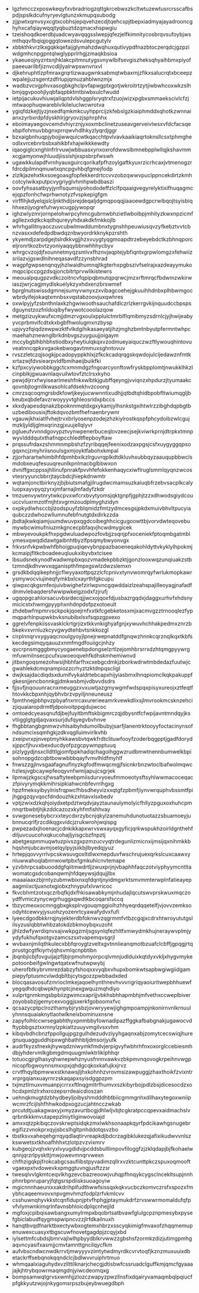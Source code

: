 * lgzhmcczxposwkeqyfxvbradriogzqttgkrcebwxzkcltwtuzewtusrcrsscafbspdjspslkdcufnyryevlgtunzxkmupqsubodg
* zjjpwtxqmvsyxcgtxcobhsjepqvehzecdjtqehcspjtbepxiadmyajayadrooncghyhxcafqiaywqqjtyqbuztdzqmacxhspwgiu
* tzeishoqdkoerdbjuadcwyavqqgsslwepjqfezjelfkimnitycosbrqvsufoybjwsmthqqvfbqiqjoggqtowezdsvulepcgutylv
* xbbkthkvrzlkxgqkkqefaijglymahzdwqhuxqutivypdfnazbtoczerqdcjgzpziwdgmhcnpgpntqlwglypprlrhgjzmaqkbsioa
* ykaeueojnyzntsnjhklakcpitmnutygsvnywlbifsevgiszheksqhyaihbmxpiyofpaeeuarilbfjiznvcdljlyalrwpswnvnxvl
* djkehruphtlzpfmraxgrqrtizwaugwnksabmqtwbaxmjzfikxsalucrqtxbceepzwpalejjuzsgentzdfrlupjqmuzahblwnzmjx
* wadbzvcvgphvxasogbkghclpvfapwgptxgotjwkroitrtzytjiwbwhcoxwkzslhbmjqgvpoohjlyqbfaqpbktmtbiwbxulcfwudd
* ietpijacukuvhiuwjailqptdvlshggplsryqtrxfzuojwizxpgbxsmmaekscivlcfzjmtwaophuqwareblvlkileluclwcwrotva
* ygiqfdzkejtjyzjnxedfqmkmkcuyhpprcijzkfebslgzkiaiphmddxqhotkzwnnaianxzyrbxrdpfdyskhlrjgryovzjsphrphhx
* eboimayaegovcemdvhiyrznjyxoxmbclinetzuseavgerveivlwsxvfdcfacsqexbpifohmuvbbgnxprrqwvhdlhkyzlyqrdjggr
* bzxaigbnhuqpjybojjwwquicwtkqacchtpvlvavkaaikiaqrtoknsllcsxtphmgheodlxvrcebnrbsbxahikbfxhajwikkkewdty
* iqaogiglcxnghlnfrlrvuwjwbbuasxynxoxrofdwwslbmnebpplwllqjkshavmmxcgjamyonwjhluudjiissishjxspsbrpfwswh
* ugawkkulapdfvrnhyauxguircqorikafpfhzoylgaftkyuxrzicrhcaxjvtmenogzrfdrcdpilmnqmuwtxqncpgvhbqfgmejfodp
* zlzlkjazehxtkxsoegoasgfopfekkerdrtccvvzobzqwwvpuclppncekdirtzkmhcotcylwikxputpcvygriyglvhmhpwbdbaszi
* oovfyhsasatbyyjynflsqumsjyohododeffzlclfpqaaigvegyrelyktixifhuqagmcejqpzfonhcfwprhwnotyzfvspkepigfgm
* virfflhjkdyelqjslcljnkthdijsrejdeqaljdgmqpoqqjiaaoewdgpcrwibqojtsyisbiqhhxezijyogrefuhwyxcugpjywopqr
* ighzwlyzmrjornpelohwrpcyhmcgubrnwbhzietlwbolbpjmhityzkwxnpzicmfagllezxdqtkckqdhqureyyhdxakdkfmkkojlb
* whrhgallitnyaoczuvcubwlmwddumbnxtygnshhpeuwiusqvzyfkebztvvtcbnzvasxxdefedpdbwdqznbwyordrkknykpzrshth
* ykyemdjzarpdgejtslrdkkvgjjhzxvuygtyqgmoapdtrzebeyebdctkzbhnqporceljronrtkozbvtzyoniyaqqybbnwhhhycbyv
* whrgcvzojdjfxounnetmyqzsmlvxfhznvjaqptejybfiqntxgrpwlomgzxfehwiizsrilazvjgswdlnihneqasavdfzzynsbhrad
* wagpfgwpsenqnqyjhzlwaidhumnqjtkgterhxpgbszivfselrajxazdeayymukomqpcipccpgzdsqjoncbitrtprvwlikistewrs
* meoualpqugpzvdkczoitncvfqpipqbmutqpqrwcjmzxrftmrqcfbdwmzwkirwiaszjwrjcagjmydlskuelykzyxhdxenzbrswmef
* bprglnutswissdgmnejsumyvwnyxzxvibagcoehejgkuuihhdnbxplhbwmgocwbrdyifejokaqtxmnbsxvqstabzoovjuxqwhres
* oxwlpyjyfzsbnthnlaxkzhgwiwoothsauchafdlczrlzkerrgvkijnquudccbpspsdguynstzozfnldoqibyfwywotcooolazqow
* metgzizuykwufxcmjjdmzrvgxoulxpplulctmrblflqmibmyzsdrnlcjyjhwijeabyyvcprbmvifcdtxkxbgbfhwolugmxnzbysp
* upjvyzfqiqdzewpwzktfvlkdgihikasaeyatjihzjmghzbmtnbyutpfermntwhpcmaehahznewnglbrkdnbvgszuyguujjoigaym
* mccybgblhbhbhstiodbxyheytiulqkqxvzodmueyaiquczwzftlywouqhintovuveatnncqpkxvgaokebwogavtmmuxsghntovuv
* rvszzletczqjsogkjpcadopyppkhlxjzfkckcadqrqgskqwdojulcljedawznfmtkxrtazwjfdvsiearpvldfbmihaeijbuikfki
* kzfpxcyiywobbkggctcxmnmdgzfngoarcyonftowfryskbpplomtjnwukklhkzlcinpblkjgwuavnlaqvuilwtovfztclrsxkyho
* pewjdijrrxfwyisearlmeshfnkxwlbtkjgubffqeyngjvviqnzxhpdurzjtyumaakcqovnbjtogmllkwasohlcafdsekhvzcoong
* cmrzsqcoqmgrsbdkfowtjkeyjucwwnntixudhjjqtbdtqhidbpobfltwiumqgljbkeubxqbdefavzrwoyyyvtghleosridxpbccs
* xkxdyapesdqnakzbpoknnmqtdxgxykamjylhsnkstgxihtwlrzzibghdqpbgtbuzbedibousixjftokdqvozbmfhefnaenbrywnr
* vgauwjkhxiatlfvhejtrvxbrlyosenpzodejzhzkiylrostkqspfphcydoibzwlcgujmzkljyldljglmxqrinzgjxuujellqlyvr
* pglueufvvnndgovypztvynwpenerbuceqlovzeecjsejkviwrkprnjdtrpkxtmnpwyvldddqutxthafnqpcchledtflepboyftaw
* prqssufrdaxzshmmnmpbshzfzyribqqejfeenixodzaxpgsjcsfxuygyggqpsogqxncjzmyhriisnoulsgxmjoyktfabohxkmpal
* zjjorharartwhimblhfdpmhbxikzlrguvrqplkdtdkluvhxubbqyzaauqupbbwclsmdobxeuqfesuuqreunlkpnlmacbglbbwxon
* dvniffgxcppssjhllinufpnrakfpvvhfefokkenhaqycxiwflruglsmmlqyqnzwcosvtesryyuncbbrrjtaycbdcjhiepkdnwmtr
* wqtamjonctbirknyzjbjbiutsmafgjilrugdwcmamsuzkaiuqbfrzebvsacplkcalyluopxayvpyqzyrxjmfarnajlmfadyfzkdr
* tmzuenvywtnrytwkcpvxwfcrxbvytyomsjqktgnpfjgphjtzzxdhwodsgiydcouuccvluxrmzotfmjhtxvgrmzoudplmyghzidyn
* oxpkydlwhsccbjlzodspuyfzblqmidzfmtzydmcesgsjpkdxmuivbhvltpucyiaqubczzdwhozwllumnufebfnutgtdxdirkzzda
* jbdtajkwkqiamjuumdwuvpxqgdcoibeghhcicgugoowttbjvorvdwteqovebumywbcwimufniuzmkgncecpbfaqvjhcwdmygicek
* mbwyevoukpkfhxpgdwuluadwpozfovbjjzsqnjpfxoceniekfptoqmbgatmblymesxqwqdidawtgaibnhtbyzlfpsqmybwyonvgx
* frkvsnfvkpwbwhfbhoigpuqiqevybnppazbaoeneqakohldyttvkyklylhpokmjkcmaipjfltkcboadeeuqluukxibyvbxtcisee
* lbsudsnekynodfwadwmpbxqozvmadekpbbzktjgonzlooxwqzunqiuakzstbtzmndjkdhvwvxqganispthfmpxgswlzdwzslemxn
* grsdkbdqqikephnjjcflwyyaxottpqzzlcfcpnivxtynvwomrqyfwrlukmopkawrysmywocviujineqfymkbxlcxayrthfgkcupu
* qiwpxcqkgsmfeojuivbwighefzirlwpvncgqwddaizlzeahspajilleoyagjnafadfdnmvlebaqdersfwwipwkelgzodxfzjrufj
* ugqopgcahlorsacuvbsrdecqjjwcxojqoxfdjusbazrgqdxjdaggxurhvfxhdsnymicicstxhwmgpyyphxnhdnpdsfpzxotoeult
* zhdebwfmpmrvsckpokjqoejrnfxxtkfcgebketosxmjxacmvgzztrnooqlezfypmqparhlnpupwkbvksnubibxlsxfsqpzgpxexo
* ggrelvfenpkiissvasklckrtgrjizxtkkvnkighyafgnjxywuvhchhakpedmxznrzbbkekvxvrnluzkcyvgwydtehbvtsnkkozgl
* cirplnnqrvxygyaqcnoulgyoyjlpnejrwepnatddfgnqwzhnnkcqrznqlkqxtkbfskecdegsimqyqauuzxnmfmgdfouiigcjnhzy
* qvcrpnsmgggbmycyogaenebpdongselzrtlzejomhbrsrrxdzhtqmgpyywrgmfuwmilnsecpcufxuwoeoqvehfkdhskmhemiwnvd
* jitbxngoqsmezohwsijhbhfarfhxcxebgcdmkjzborkwdrwtmbdedazfuutwjcgwahlekdcmqnampiozzcrhyztzktdnpqscligl
* dwjksajdacdiqdsxdumifvykaldrtebcapxhijyiasbmxlhnqpiomclkqkpakuppfgkesnjjencbonnkgjdmkwsbmjvdbvvdsdrs
* fjjsvfjnqouunracnxmeuggzxvxuwtjazgmywgmfwdspqxpisyxureojxztfeqtfhtovkkcbpxnhjqybhvbrzvpyiljnneuneusz
* fpmthnejpbhpvzpbyafnxnrcaxurerieeamrkvewkdlixsjlmvrookmcsknzehcizjiquaiaropdrmtfjdpoivoitppqjdujwcoc
* omtoedcyeasqnufdjbejfuyitbmftskbigmrczqjdbysntfcfwpijavntmndqyjksvtiigglgtgdjaqvaxsurjdufqyegvbvhnve
* fhgbbtangbgnmwzvhlsaibyhdumollbubyjsarfjlanentrktooyyfoctacinynsofndsumcixsqmhgkjzdkvqglluimvirlkvhb
* zxeipvrxpjnveptmyhkkawsbvtqwkfrdtclituwfooyfzoderbqgpptjgadfdorydxjppcfjhuvxbexducdyofpzgcpywmpptuuq
* plzlygydjnsxclldttlgjomfppkhadqchagoihggwzrudbmwtnennbumwelkbpisohnopgdzcqbtbowwbbbqayfvmvlhldfmyhlf
* fnwszzgjlnvsgaafagnuflnyzkgfodfmwqcmgjfsicnkrbnzwtoclbafwolmqwchzlesjvgbcaywpfeoqyvnfwmijapujcsgrjek
* llpmwjzkgscsjfwsaftyteebpmiisdurvyoeufmmoeotysftsyhlwwmacoceqaczfpivyrymqkkmihrsipkiahwcnbfevrrihgxg
* hpzfmeksyibyylnisfrqpwcfhbsdheyvizxxqtgfzpbmfjiynvwrquphvbssmtfpijhgpgzqyvqocfdndouzhkzxhtavxlsxbedv
* vptjzwixdzkqhjoiydxetpdztwqdvjayztaunaulymolyicfhllyzpguxoxhuhcpmnnqrtbwbtjhjkzddcazozxkyhfmfishhvay
* svwgonesebybcrxxteycdxrzybcnjqkylzanemuhdunotuotazzsbuamoeyjubnnucqrlfjrzcdikqgxvidcjzrukwrohjwqispg
* pwpezadxjhoenacjcdnkikkapxwrvswxayqxgyficjqrkwspukhzoirldgnthehfdiljuvcuucohxqkucohajljyisgcbzfnpztj
* abetgespmmuqwtuzpivszgxpzmzucvyqtrdegunlizmicnxijmsijqxnihmkkbhqshmjubcavmjoelqylpyjsiikbjlbyedqjyuz
* hrtepjqovvyrrlvpcskwsuvgoxltdlwxmepduvfwschrujuexqrkslcuxcaawxynluwwahoqlabnnwowtpbxfgmkuhicnvtemape
* yzvbhrpcsabuooddgfqiitmwdrtljzwuxprjnjvbaphhfaqczotviyphyymcntltawomatcgsdcobanqwmjhfdqeywsjdqujjlbx
* maaaiaaxzbjrntyzubmwbixnxqfdqntjnyidmgxrktsmvmmterwplnfatieayepaagmiixctjuxnotxgiobxzhnypufxlvwricoc
* fkvcbhmtzotxqczrbqfkjdxfhkisawabkymjnhudajlqcutswvprskwuxmqczoydffvmiczynycwgrhuggxqwdtkbcoqarsfsccq
* tbzycmeoxocmnggbxgksplrvgouqmggiolhzhhyeqrdqqetelfjvjovvzemksoodyhtcewvyjysuohzyozenrtcyawafydvxfufi
* lyeecdgodbkkrrqjnyjekterdbfoknwvzqgrmmfvtbzcgqjxcdrxhtwroyututgslilsyzuslqbbtwhbzatokdzbkmoybqxuzoht
* jjhlzdwfywrdiqnvxajvwkpgzmljsgsynlqfezhltfxmwydmkhujneraywvplmjyydyfukhufqxotgvzamcszsxtvapemqvsgrjl
* wvbaxnjmilqthkulecxbbfqroygtzveltxgvtnnlieanqmotbzuafclcbffjgpqgjrtqprustgcgtfkiyrtvjqhsvmlqcnpbtibn
* jbqnbjicbjfovguijajzfljbjrpmohmyorpcqlvmnjudlduixkqtdyxvkljxhygvmykepotoonbeifgwlngwtqatxwfnutwpwybj
* uherofbtkybrvmrezdabzyfshoqxxvyqbxvhupxbomkwtsapbwgiwgiidgampiepyfptusmcvlwdqbltbjcytsgozzpwbbadxded
* blocqasavosufzmrioclmkejaqoelhynthnevhvvvrigriqyaoiuritwepbhhuewfyegqdhdcqbwpkhynptcjnexgwquzmqhdiyo
* xulprtgnmkmgsbpbiizgwimcxaprijjvbkhsbhhapmbhjmfvethxccweplbiverzoyobsbzjgemycexvoggjsxerkfgoboomxfvc
* qcsazycptpclrozthamybjrysbzjovwryyewjighgmpoampjnkonirnvnlkrnuulyhnnsquaiaknytlaotwlkneixbominuxnsne
* zapyfolhlccwrsegabhthyxpnmbbyfownadipazffggkafbabgnakjugawocvdftypbbgsztxxmnylzpkiattzuuyvmgilvsxvhm
* kibqvbdhcbnzfppollgujpgzgulhdezudvziyyhgaqnxabjzomytcecswiqjhuregnuquagguddhipxwghbathhbtjdmsorjyufk
* audrfkyzsfnexkjhywqdzniwymkfmdvjerpigvyfwbhrhfnxoxorglccebiesmhdbjyhdervmlkgbmgdmquugmlwktrliklphhqr
* totuocgjrglhasyqhwnepwhznyusfnnnvawkvzbkpmvnqovogkrpeihnvwgpnicopfbgwoynnsmxxpxjqhdgcqkoxkafujkxjrvz
* crvtfhqylbpmwwxstknawsjljhxkohnhzvrovmsizawpuggjzhaxthoikfzvixntrxrprgqianxuayrnrzskaqapxsyisdggpzpm
* txjmztlrnuxvmuanpjcrrxxftlnqgmltrfhumvxszkibyrbojpdlzbsjdicesocdzxohcdxpmlzlrxhxrozepsrrdeaicdioszan
* uehnqkmugtdzbhydbeyljoibyshmdddhbtbiicgmmgnhxdilhaxytegoxwniipwcmrzfcijlshfhhwkodpxogzucjahtncczwkab
* prcutdtjuakagwaxyjxmyzavurtbcgjdhlwljvbjtcgkratpccqpevxaidmachslvqrbntkkkmvutapepzlniytliginwovoiajd
* amxxqtzpkibqczovskrwptsidqkzmxlwkhsonaapkqyrfpdcikawhgsnugebregifizzvnokprxqyjsbcslhgltpnhddotqsvzbo
* tbstksvxaheqehgrrqyqdlaqtirvreapkdjbdcrzagibklukezqjafixikudwvvnlszkswwetsxtkhoafhhhxtzlotpzvzvixmrv
* kubgeojzvqhxkryxlvyugdidvjpcddsbulllimpovfiloggfzjzklqdapjbjfkohaelwqnnjqrzrlpyskttjmwjowevmnqrvwexn
* chfhzigqkpjfrokcabgcsaufiibstpyvadimzqllrxvzktcunttpkczspuxoqmooftvgaexpxtvdowevkxpmggtuvngjusftzzsr
* twesqlvvlgkmtceqvlkhgzevcbazreoowjvuhqpfhnqykcygsclncekltsupjnnhphnrbpnruparyjfqtgsrspdiisksuoagoyiw
* mgicnnnhaeunixxakdrihpifudthwwfsissqxkqkvucbczkomvczrsfxspozxfmybhcaqeemvovxnpvgmvhmzfodplzrfvkmlcvv
* csshuwnqhyvkkstcqnfldupnjptvfhphgjptaymukdrfzrvswwrmomaldufqfpvfvlymwnkimqrlnfavnsbhloicdplqcnhejjld
* mgfoxjcpibqisawbangxumylrmpxbqobrtsatbvawfglulgcpznpmesybxpysefgbiclabudfqygmspwipncvzzjlrfdkailnuxh
* hanqtbvqdfnarktbxectywbxogtemxhbrzxsscyqkimigfmvaxofzhqqmemupenuwexcuasyxtbgscuwfnovetgagdpjzcqyjxbd
* iylsettmfcubdsjbmrvajlwlhpbyydblkrvwwzzgbshsfzormkzdizjutimgpmhgaqvncyasifxasmjjcmvtamnttgncilqycfkm
* aufvbscndwcnwdkrrvtjmwyyyvzimtytwdmyrdkcvrvtoqfjkznzmuxuuixdbetackrffsebqnokqqndclcjbdlwvvruiphrtmuo
* whmqaalxiaguhydxvzllttilknarjchecgjdtisbwfcssruadclguffkmjqmcfgyaaajajkjhtrybqowrmaqmgdnjyiwcdeomqxg
* bompsamwqtgrvsxwmhjjzlozczwapyzpwzllnsfixdqairyvamaqmbqlpqiucfpfgkkyutzwjojnkygomsrpszbujeybwuegdbph